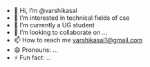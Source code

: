 - 👋 Hi, I’m @varshikasai
- 👀 I’m interested in technical fields of cse
- 🌱 I’m currently a UG student
- 💞️ I’m looking to collaborate on ...
- 📫 How to reach me varshikasai1@gmail.com
- 😄 Pronouns: ...
- ⚡ Fun fact: ...

<!---
varshikasai/varshikasai is a ✨ special ✨ repository because its `README.md` (this file) appears on your GitHub profile.
You can click the Preview link to take a look at your changes.
--->
